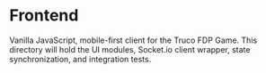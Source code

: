 # Frontend

Vanilla JavaScript, mobile-first client for the Truco FDP Game. This directory will hold the UI modules, Socket.io client wrapper, state synchronization, and integration tests.
